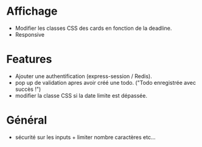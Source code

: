 # Affichage

- Modifier les classes CSS des cards en fonction de la deadline.
- Responsive

# Features

- Ajouter une authentification (express-session / Redis).
- pop up de validation apres avoir créé une todo.  ("Todo enregistrée avec succès !")
- modifier la classe CSS si la date limite est dépassée.

# Général

- sécurité sur les inputs + limiter nombre caractères etc...